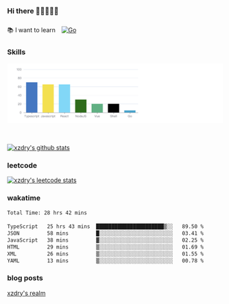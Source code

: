 ### Hi there 👋👋👋👋👋

 :books: I want to learn <a href="https://go.dev/" target="_blank"><img style="margin: 10px" src="https://profilinator.rishav.dev/skills-assets/go-original.svg" alt="Go" height="50" /></a>  

### Skills
![](img/2022-09-05-22-04-20.png)

<br />

[![xzdry's github stats](https://github-readme-stats.vercel.app/api?username=xzdry&count_private=true&show_icons=true&theme=vue)](https://github.com/xzdry)

### leetcode
[![xzdry's leetcode stats](https://leetcard.jacoblin.cool/xzdry-2?theme=light&font=Anek%20Kannada&site=cn)](https://leetcode.cn/u/xzdry-2/)

### wakatime
<!--START_SECTION:waka-->

```text
Total Time: 28 hrs 42 mins

TypeScript   25 hrs 43 mins  ██████████████████████▒░░   89.50 %
JSON         58 mins         █░░░░░░░░░░░░░░░░░░░░░░░░   03.41 %
JavaScript   38 mins         ▓░░░░░░░░░░░░░░░░░░░░░░░░   02.25 %
HTML         29 mins         ▒░░░░░░░░░░░░░░░░░░░░░░░░   01.69 %
XML          26 mins         ▒░░░░░░░░░░░░░░░░░░░░░░░░   01.55 %
YAML         13 mins         ▒░░░░░░░░░░░░░░░░░░░░░░░░   00.78 %
```

<!--END_SECTION:waka-->

### blog posts
[xzdry's realm](https://www.justdry.net/)
